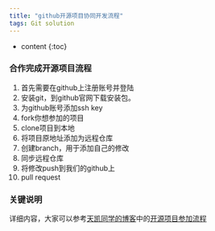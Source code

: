```yaml
---
title: "github开源项目协同开发流程"
tags: Git solution 
---
```






* content
{:toc}




### 合作完成开源项目流程
1. 首先需要在github上注册账号并登陆
2. 安装git，到github官网下载安装包。
3. 为github账号添加ssh key
4. fork你想参加的项目
5. clone项目到本地
6. 将项目原地址添加为远程仓库
7. 创建branch，用于添加自己的修改
8. 同步远程仓库
9. 将修改push到我们的github上
10. pull request

### 关键说明
详细内容，大家可以参考[天凯同学的博客](https://ttk1907.gitee.io/)中的[开源项目参加流程](https://ttk1907.gitee.io/2019/08/20/kaiyuan-project-try/)

